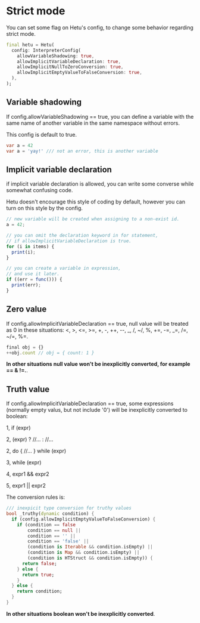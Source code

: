 # Strict mode

You can set some flag on Hetu's config, to change some behavior regarding strict mode.

```dart
final hetu = Hetu(
  config: InterpreterConfig(
    allowVariableShadowing: true,
    allowImplicitVariableDeclaration: true,
    allowImplicitNullToZeroConversion: true,
    allowImplicitEmptyValueToFalseConversion: true,
  ),
);
```

## Variable shadowing

If config.allowVariableShadowing == true, you can define a variable with the same name of another variable in the same namespace without errors.

This config is default to true.

```dart
var a = 42
var a = 'yay!' /// not an error, this is another variable
```

## Implicit variable declaration

if implicit variable declaration is allowed, you can write some converse while somewhat confusing code.

Hetu doesn't encourage this style of coding by default, however you can turn on this style by the config.

```javascript
// new variable will be created when assigning to a non-exist id.
a = 42;

// you can omit the declaration keyword in for statement,
// if allowImplicitVariableDeclaration is true.
for (i in items) {
  print(i);
}

// you can create a variable in expression,
// and use it later.
if ((err = func())) {
  print(err);
}
```

## Zero value

If config.allowImplicitVariableDeclaration == true, null value will be treated as 0 in these situations: <, >, <=, >=, +, -, ++, --, _, /, ~/, %, +=, -=, _=, /=, ~/=, %=.

```javascript
final obj = {}
++obj.count // obj = { count: 1 }
```

**In other situations null value won't be inexplicitly converted, for example == & !=.**.

## Truth value

If config.allowImplicitVariableDeclaration == true, some expressions (normally empty valus, but not include '0') will be inexplicitly converted to boolean:

1, if (expr)

2, (expr) ? //... : //...

2, do { //... } while (expr)

3, while (expr)

4, expr1 && expr2

5, expr1 || expr2

The conversion rules is:

```dart
/// inexpicit type conversion for truthy values
bool _truthy(dynamic condition) {
  if (config.allowImplicitEmptyValueToFalseConversion) {
    if (condition == false
        condition == null ||
        condition == '' ||
        condition == 'false' ||
        (condition is Iterable && condition.isEmpty) ||
        (condition is Map && condition.isEmpty) ||
        (condition is HTStruct && condition.isEmpty)) {
      return false;
    } else {
      return true;
    }
  } else {
    return condition;
  }
}
```

**In other situations boolean won't be inexplicitly converted**.
